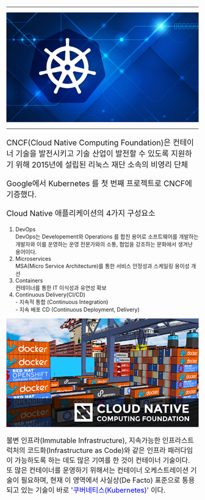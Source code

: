 <style type='text/css'>
    #subtitle {
        font-size : 20px;
    }
    #memo {
        font-size : 18px;
    }
</style>
<hr/>
<img src="./images/Kubernetes-Introduction.jpg" />
<hr/>
<p id="subtitle">CNCF(Cloud Native Computing Foundation)은 컨테이너 기술을 발전시키고 기술 산업이 발전할 수 있도록 지원하기 위해 2015년에 설립된 리눅스 재단 소속의 비영리 단체</p>

<p id="subtitle">Google에서 Kubernetes 를 첫 번째 프로젝트로 CNCF에 기증했다.</p>

<p id="subtitle">Cloud Native 애플리케이션의 4가지 구성요소</p>
<ol>
    <li>DevOps<br/>
        DevOps는 Developement와 Operations 를 합친 용어로 소프트웨어를 개발하는 개발자와 이를 운영하는 운영 전문가와의 소통, 협업을 강조하는 문화에서 생겨난 용어이다.
    </li>
    <li>Microservices<br/>
        MSA(Micro Service Architecture)를 통한 서비스 안정성과 스케일링 용이성 개선
    </li>
    <li>Containers<br/>
        컨테이너를 통한 IT 이식성과 유연성 확보
    </li>
    <li>Continuous Delivery(CI/CD)<br/>
        - 지속적 통합 (Continuous Integration)<br/>
        - 지속 배포 CD (Continuous Deployment, Delivery)
    </li>
</ol>
<img src="./images/CNCF-컨테이너.png"/>
<p id="memo">
불변 인프라(Immutable Infrastructure), 지속가능한 인프라스트럭처의 코드화(Infrastructure as Code)와 같은 인프라 패러다임이 가능하도록 하는 데도 많은 기여를 한 것이 컨테이너 기술이다.<br/>
또 많은 컨테이너를 운영하기 위해서는 컨테이너 오케스트레이션 기술이 필요하며, 현재 이 영역에서 사실상(De Facto) 표준으로 통용되고 있는 기술이 바로 <span style="color : #0000ff">'쿠버네티스(Kubernetes)'</span> 이다.<br/>
</p>



